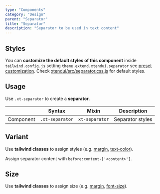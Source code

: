 ```yaml
---
type: "Components"
category: "Design"
parent: "Separator"
title: "Separator"
description: "Separator to be used in text content"
---
```


## Styles

You can **customize the default styles of this component** inside `tailwind.config.js` setting `theme.extend.xtendui.separator` see [preset customization](/introduction/preset#customization). Check [xtendui/src/separator.css.js](https://github.com/xtendui/xtendui/blob/beta/src/separator.css.js) for default styles.

## Usage

Use `.xt-separator` to create a **separator**.

<div class="xt-overflow-sub overflow-y-hidden overflow-x-scroll my-5 xt-my-auto w-full">

|                      | Syntax                          | Mixin            | Description                   |
| ----------------------- | ----------------------------------------- | -----------------------------| ----------------------------- |
| Component                  | `.xt-separator`                     | `xt-separator`                | Separator styles            |

</div>

<demo>
  <demoinline src="demos/components/separator/usage">
  </demoinline>
</demo>

## Variant

Use **tailwind classes** to assign styles (e.g. [margin](https://tailwindcss.com/docs/margin), [text-color](https://tailwindcss.com/docs/text-color)).

Assign separator content with `before:content-['<content>']`.

<demo>
  <demoinline src="demos/components/separator/variant">
  </demoinline>
</demo>

## Size

Use **tailwind classes** to assign size (e.g. [margin](https://tailwindcss.com/docs/margin), [font-size](https://tailwindcss.com/docs/font-size)).

<demo>
  <demoinline src="demos/components/separator/size">
  </demoinline>
</demo>

